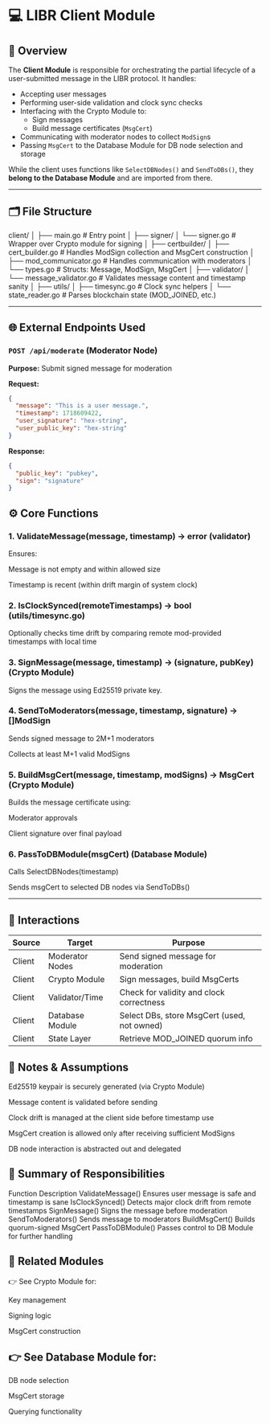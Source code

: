 # 💻 LIBR Client Module

## 📌 Overview

The **Client Module** is responsible for orchestrating the partial lifecycle of a user-submitted message in the LIBR protocol. It handles:

- Accepting user messages
- Performing user-side validation and clock sync checks
- Interfacing with the Crypto Module to:
  - Sign messages
  - Build message certificates (`MsgCert`)
- Communicating with moderator nodes to collect `ModSign`s
- Passing `MsgCert` to the Database Module for DB node selection and storage

While the client uses functions like `SelectDBNodes()` and `SendToDBs()`, they **belong to the Database Module** and are imported from there.

---

## 🗂️ File Structure
client/
│
├── main.go # Entry point
│
├── signer/
│ └── signer.go # Wrapper over Crypto module for signing
│
├── certbuilder/
│ ├── cert_builder.go # Handles ModSign collection and MsgCert construction
│ ├── mod_communicator.go # Handles communication with moderators
│ └── types.go # Structs: Message, ModSign, MsgCert
│
├── validator/
│ └── message_validator.go # Validates message content and timestamp sanity
│
├── utils/
│ ├── timesync.go # Clock sync helpers
│ └── state_reader.go # Parses blockchain state (MOD_JOINED, etc.)

---

## 🌐 External Endpoints Used

### `POST /api/moderate` (Moderator Node)

**Purpose:** Submit signed message for moderation

**Request:**
```json
{
  "message": "This is a user message.",
  "timestamp": 1718609422,
  "user_signature": "hex-string",
  "user_public_key": "hex-string"
}
```
**Response:**
```json
{
  "public_key": "pubkey",
  "sign": "signature"
}
```
## ⚙️ Core Functions
### 1. ValidateMessage(message, timestamp) -> error (validator)
Ensures:

Message is not empty and within allowed size

Timestamp is recent (within drift margin of system clock)

### 2. IsClockSynced(remoteTimestamps) -> bool (utils/timesync.go)
Optionally checks time drift by comparing remote mod-provided timestamps with local time

### 3. SignMessage(message, timestamp) -> (signature, pubKey) (Crypto Module)
Signs the message using Ed25519 private key.

### 4. SendToModerators(message, timestamp, signature) -> []ModSign
Sends signed message to 2M+1 moderators

Collects at least M+1 valid ModSigns

### 5. BuildMsgCert(message, timestamp, modSigns) -> MsgCert (Crypto Module)
Builds the message certificate using:

Moderator approvals

Client signature over final payload

### 6. PassToDBModule(msgCert) (Database Module)
Calls SelectDBNodes(timestamp)

Sends msgCert to selected DB nodes via SendToDBs()

---

## 🔄 Interactions

| Source  | Target           | Purpose                                     |
|---------|------------------|---------------------------------------------|
| Client  | Moderator Nodes  | Send signed message for moderation          |
| Client  | Crypto Module    | Sign messages, build MsgCerts               |
| Client  | Validator/Time   | Check for validity and clock correctness    |
| Client  | Database Module  | Select DBs, store MsgCert (used, not owned) |
| Client  | State Layer      | Retrieve MOD_JOINED quorum info             |

## 📝 Notes & Assumptions
Ed25519 keypair is securely generated (via Crypto Module)

Message content is validated before sending

Clock drift is managed at the client side before timestamp use

MsgCert creation is allowed only after receiving sufficient ModSigns

DB node interaction is abstracted out and delegated

## 🧠 Summary of Responsibilities
Function	Description
ValidateMessage()	Ensures user message is safe and timestamp is sane
IsClockSynced()	Detects major clock drift from remote timestamps
SignMessage()	Signs the message before moderation
SendToModerators()	Sends message to moderators
BuildMsgCert()	Builds quorum-signed MsgCert
PassToDBModule()	Passes control to DB Module for further handling

## 🔐 Related Modules
👉 See Crypto Module for:

Key management

Signing logic

MsgCert construction

## 👉 See Database Module for:

DB node selection

MsgCert storage

Querying functionality

